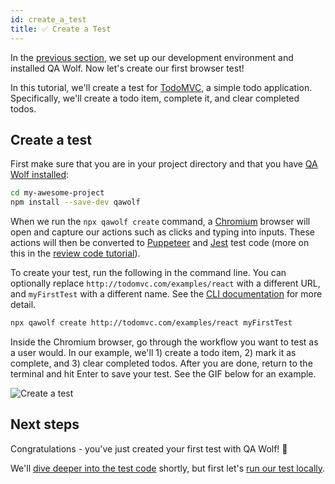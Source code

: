 ```yaml
---
id: create_a_test
title: ✅ Create a Test
---
```


In the [previous section](get_started), we set up our development environment and installed QA Wolf. Now let's create our first browser test!

In this tutorial, we'll create a test for [TodoMVC](http://todomvc.com/examples/react), a simple todo application. Specifically, we'll create a todo item, complete it, and clear completed todos.

## Create a test

First make sure that you are in your project directory and that you have [QA Wolf installed](get_started#install-qa-wolf):

```bash
cd my-awesome-project
npm install --save-dev qawolf
```

When we run the `npx qawolf create` command, a [Chromium](https://www.chromium.org/Home) browser will open and capture our actions such as clicks and typing into inputs. These actions will then be converted to [Puppeteer](https://pptr.dev/) and [Jest](https://jestjs.io/) test code (more on this in the [review code tutorial](review_test_code)).

To create your test, run the following in the command line. You can optionally replace `http://todomvc.com/examples/react` with a different URL, and `myFirstTest` with a different name. See the [CLI documentation](cli#npx-qawolf-record-url-name) for more detail.

```bash
npx qawolf create http://todomvc.com/examples/react myFirstTest
```

Inside the Chromium browser, go through the workflow you want to test as a user would. In our example, we'll 1) create a todo item, 2) mark it as complete, and 3) clear completed todos. After you are done, return to the terminal and hit Enter to save your test. See the GIF below for an example.

![Create a test](https://storage.googleapis.com/docs.qawolf.com/tutorials/create_test.gif)

## Next steps

Congratulations - you've just created your first test with QA Wolf! 🎉

We'll [dive deeper into the test code](review_test_code) shortly, but first let's [run our test locally](run_a_test_locally).
